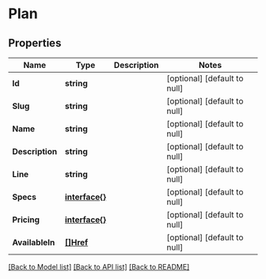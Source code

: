 # Plan

## Properties
Name | Type | Description | Notes
------------ | ------------- | ------------- | -------------
**Id** | **string** |  | [optional] [default to null]
**Slug** | **string** |  | [optional] [default to null]
**Name** | **string** |  | [optional] [default to null]
**Description** | **string** |  | [optional] [default to null]
**Line** | **string** |  | [optional] [default to null]
**Specs** | [**interface{}**](interface{}.md) |  | [optional] [default to null]
**Pricing** | [**interface{}**](interface{}.md) |  | [optional] [default to null]
**AvailableIn** | [**[]Href**](Href.md) |  | [optional] [default to null]

[[Back to Model list]](../README.md#documentation-for-models) [[Back to API list]](../README.md#documentation-for-api-endpoints) [[Back to README]](../README.md)


